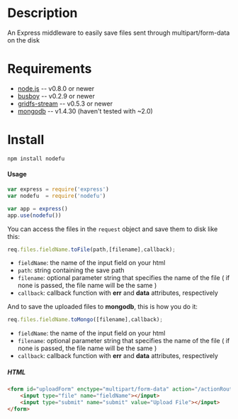 Description
===========
An Express middleware to easily save files sent through multipart/form-data on the disk

Requirements
============

* [node.js](http://nodejs.org/) -- v0.8.0 or newer
* [busboy](https://www.npmjs.com/package/busboy) -- v0.2.9 or newer
* [gridfs-stream](https://www.npmjs.com/package/gridfs-stream) -- v0.5.3 or newer
* [mongodb](https://www.npmjs.com/package/mongodb) -- v1.4.30 (haven't tested with ~2.0)


Install
=======

    npm install nodefu


#### Usage

```js
var express = require('express')
var nodefu  = require('nodefu')

var app = express()
app.use(nodefu())
```

You can access the files in the `request` object and save them to disk like this:

```js
req.files.fieldName.toFile(path,[filename],callback);
```
* `fieldName`: the name of the input field on your html
* `path`: string containing the save path
* `filename`: optional parameter string that specifies the name of the file ( if none is passed, the file name will be the same )
* `callback`: callback function with **err** and **data** attributes, respectively

And to save the uploaded files to **mongodb**, this is how you do it:

```js
req.files.fieldName.toMongo([filename],callback);
```
* `fieldName`: the name of the input field on your html
* `filename`: optional parameter string that specifies the name of the file ( if none is passed, the file name will be the same )
* `callback`: callback function with **err** and **data** attributes, respectively

##### HTML

```html
<form id="uploadForm" enctype="multipart/form-data" action="/actionRoute" method="post">
    <input type="file" name="fieldName"></input>
    <input type="submit" name="submit" value="Upload File"></input>
</form>
```
